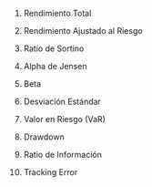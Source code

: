 1. Rendimiento Total

2. Rendimiento Ajustado al Riesgo

3. Ratio de Sortino

4. Alpha de Jensen

5. Beta

6. Desviación Estándar

7. Valor en Riesgo (VaR)

8. Drawdown

9. Ratio de Información

10. Tracking Error
